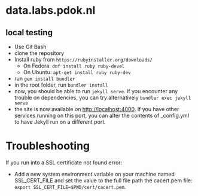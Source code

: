 # data.labs.pdok.nl

## local testing

- Use Git Bash
- clone the repository
- Install ruby from `https://rubyinstaller.org/downloads/`
  - On Fedora: `dnf install ruby ruby-devel`
  - On Ubuntu: `apt-get install ruby ruby-dev`
- run `gem install bundler`
- in the root folder, run `bundler install`
- now, you should be able to run `jekyll serve`. If you encounter any trouble on dependencies, you can try alternatively `bundler exec jekyll serve`
- the site is now available on [http://localhost:4000](http://localhost:4000). If you have other services running on this port, you can alter the contents of _config.yml to have Jekyll run on a different port.

# Troubleshooting
If you run into a SSL certificate not found error:
- Add a new system environment variable on your machine named SSL_CERT_FILE and set the value to the full file path the cacert.pem file: `export SSL_CERT_FILE=$PWD/cert/cacert.pem`.
